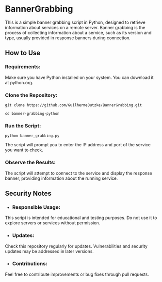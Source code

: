 # BannerGrabbing

This is a simple banner grabbing script in Python, designed to retrieve information about services on a remote server. Banner grabbing is the process of collecting information about a service, such as its version and type, usually provided in response banners during connection.

## How to Use
### Requirements:

Make sure you have Python installed on your system. You can download it at python.org.  
  
### Clone the Repository:

`git clone https://github.com/GuilhermeButzke/BannerGrabbing.git`  
  
`cd banner-grabbing-python`  
  
### Run the Script:

`python banner_grabbing.py`  
  
The script will prompt you to enter the IP address and port of the service you want to check.
  
### Observe the Results:
The script will attempt to connect to the service and display the response banner, providing information about the running service.  
  
## Security Notes  
- ### Responsible Usage:  
This script is intended for educational and testing purposes. Do not use it to explore servers or services without permission.
  
- ### Updates:
Check this repository regularly for updates. Vulnerabilities and security updates may be addressed in later versions.
  
- ### Contributions:
Feel free to contribute improvements or bug fixes through pull requests.
